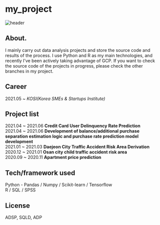 
# my_project

![header](https://capsule-render.vercel.app/api?type=wave&color=random&height=300&section=header&text=Taeyoung%20Ko&fontSize=90)


## About.
I mainly carry out data analysis projects and store the source code and results of the process. I use Python and R as my main technologies, and recently I've been actively taking advantage of GCP. 
If you want to check the source code of the projects in progress, please check the other branches in my project.

## Career
2021.05 ~ *KOSI(Korea SMEs & Startups Institute)*


## Project list
2021.04 ~ 2021.06 **Credit Card User Delinquency Rate Prediction**  
2021.04 ~ 2021.06 **Development of balance/additional purchase separation estimation logic and purchase rate prediction model development**  
2021.01 ~ 2021.03 **Daejeon City Traffic Accident Risk Area Derivation**  
2020.12 ~ 2021.01 **Osan city child traffic accident risk area**  
2020.09 ~ 2020.11 **Apartment price prediction**



## Tech/framework used
Python - Pandas / Numpy / Scikit-learn / Tensorflow  
R / SQL / SPSS

## License
ADSP, SQLD, ADP
